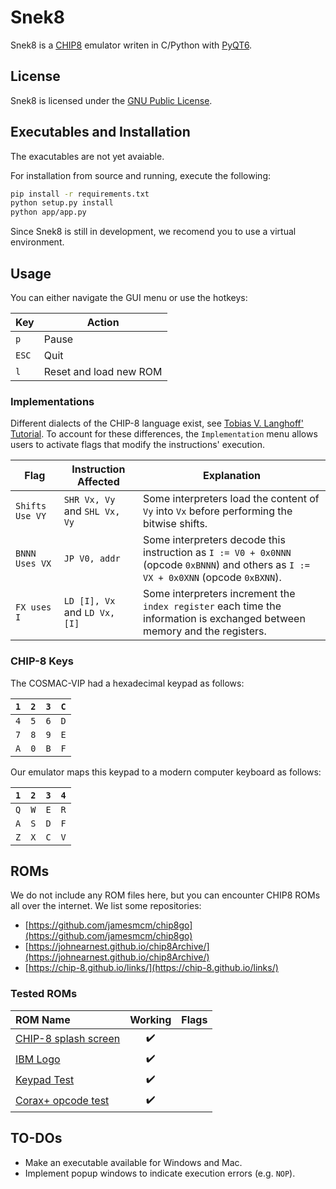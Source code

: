 # Snek8
Snek8 is a [CHIP8](https://en.wikipedia.org/wiki/CHIP-8) emulator writen in C/Python with [PyQT6](https://doc.qt.io/qtforpython-6/).

## License
Snek8 is licensed under the [GNU Public License](https://www.gnu.org/licenses/gpl-3.0.en.html).

## Executables and Installation
The exacutables are not yet avaiable.

For installation from source and running, execute the following:

```bash
pip install -r requirements.txt
python setup.py install
python app/app.py
```
Since Snek8 is still in development, we recomend you to use a virtual environment.
## Usage
You can either navigate the GUI menu or use the hotkeys:

| Key     |                  Action|
|---------|------------------------|
| `p`     | Pause                  |
| `ESC`   | Quit                   |
| `l`     | Reset and load new ROM | 

### Implementations
Different dialects of the CHIP-8 language exist, see [Tobias V. Langhoff' Tutorial](https://tobiasvl.github.io/blog/write-a-chip-8-emulator/). To account for these differences, the `Implementation` menu allows users to activate flags that modify the instructions' execution.

| Flag | Instruction Affected | Explanation |
|------|----------------------|-------------|
| `Shifts Use VY` | `SHR Vx, Vy` and `SHL Vx, Vy` | Some interpreters load the content of `Vy` into `Vx` before performing the bitwise shifts.|
| `BNNN Uses VX`  | `JP V0, addr` | Some interpreters decode this instruction as `I := V0 + 0x0NNN` (opcode `0xBNNN`) and others as `I := VX + 0x0XNN` (opcode `0xBXNN`).|
| `FX uses I` | `LD [I], Vx` and `LD Vx, [I]` | Some interpreters increment the `index register` each time the information is exchanged between memory and the registers.|

### CHIP-8 Keys

The COSMAC-VIP had a hexadecimal keypad as follows:

| `1` | `2` | `3` | `C` |
|-----|-----|-----|-----|
| `4` | `5` | `6` | `D` |
| `7` | `8` | `9` | `E` |
| `A` | `0` | `B` | `F` |

Our emulator maps this keypad to a modern computer keyboard as follows:

| `1` | `2` | `3` | `4` |
|-----|-----|-----|-----|
| `Q` | `W` | `E` | `R` |
| `A` | `S` | `D` | `F` |
| `Z` | `X` | `C` | `V` |


## ROMs
We do not include any ROM files here, but you can encounter CHIP8 ROMs all over the internet. We list some repositories:

- [https://github.com/jamesmcm/chip8go](https://github.com/jamesmcm/chip8go)
- [https://johnearnest.github.io/chip8Archive/](https://johnearnest.github.io/chip8Archive/)
- [https://chip-8.github.io/links/](https://chip-8.github.io/links/)

### Tested ROMs

| ROM Name                                                                                          |      Working       |     Flags     |
|:--------------------------------------------------------------------------------------------------|:------------------:|:-------------:|
|[CHIP-8 splash screen](https://github.com/Timendus/chip8-test-suite/raw/main/bin/1-chip8-logo.ch8)| :heavy_check_mark: | |
|[IBM Logo](https://github.com/kripod/chip8-roms/blob/master/programs/IBM%20Logo.ch8)| :heavy_check_mark: |  |
|[Keypad Test](https://github.com/kripod/chip8-roms/blob/master/programs/Keypad%20Test%20%5BHap%2C%202006%5D.ch8)| :heavy_check_mark: |               |
|[Corax+ opcode test](https://github.com/Timendus/chip8-test-suite/raw/main/bin/3-corax+.ch8)| :heavy_check_mark: | |

## TO-DOs
 - Make an executable available for Windows and Mac.
 - Implement popup windows to indicate execution errors (e.g. `NOP`).
